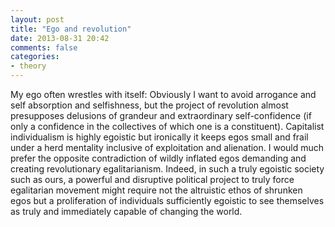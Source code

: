 ```yaml
---
layout: post
title: "Ego and revolution"
date: 2013-08-31 20:42
comments: false
categories:
- theory
---
```


My ego often wrestles with itself: Obviously I want to avoid arrogance and self absorption and selfishness, but the project of revolution almost presupposes delusions of grandeur and extraordinary self-confidence (if only a confidence in the collectives of which one is a constituent). Capitalist individualism is highly egoistic but ironically it keeps egos small and frail under a herd mentality inclusive of exploitation and alienation. I would much prefer the opposite contradiction of wildly inflated egos demanding and creating revolutionary egalitarianism. Indeed, in such a truly egoistic society such as ours, a powerful and disruptive political project to truly force egalitarian movement might require not the altruistic ethos of shrunken egos but a proliferation of individuals sufficiently egoistic to see themselves as truly and immediately capable of changing the world.